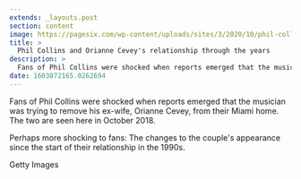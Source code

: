 ```yaml
--- 
extends: _layouts.post 
section: content 
image: https://pagesix.com/wp-content/uploads/sites/3/2020/10/phil-collins-wife-1.jpg?quality=90&strip=all&w=1200 
title: > 
  Phil Collins and Orianne Cevey's relationship through the years 
description: > 
  Fans of Phil Collins were shocked when reports emerged that the musician was trying to remove his ex-wife, Orianne Cevey, from their Miami home.The two are seen here in October 2018.Perhaps more shocking to fans: The changes to the couple's appearance since the start of their relationship in the 1990s.Getty Images 
date: 1603072165.0262694 
--- 
```

<div><p>Fans of Phil Collins were shocked when reports emerged that the musician was trying to remove his ex-wife, Orianne Cevey, from their Miami home. The two are seen here in October 2018.</p><p>
Perhaps more shocking to fans: The changes to the couple's appearance since the start of their relationship in the 1990s.</p>													<p class="credit">Getty Images</p>
											</div>